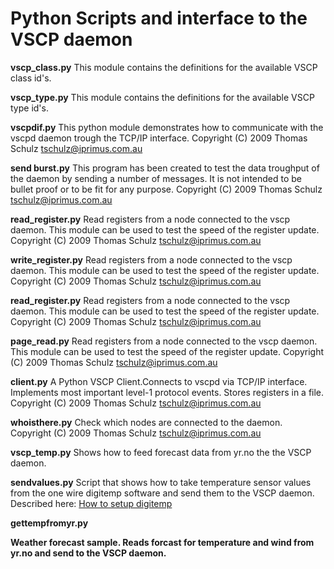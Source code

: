 <h1>Python Scripts and interface to the VSCP daemon</h1>

<b>vscp_class.py</b> This module contains the definitions for the available VSCP 
class id's.

<b>vscp_type.py</b> This module contains the definitions for the available VSCP 
type id's.

<b>vscpdif.py</b> This python module demonstrates how to communicate with the 
vscpd daemon trough the TCP/IP interface. 
Copyright (C) 2009 Thomas Schulz <tschulz@iprimus.com.au>

<b>send burst.py</b> This program has been created to test the data troughput of the daemon by sending a number of messages. 
It is not intended to be bullet proof or to be fit for any purpose. 
Copyright (C) 2009 Thomas Schulz <tschulz@iprimus.com.au>

<b>read_register.py</b> Read registers from a node connected to the vscp daemon.
This module can be used to test the speed of the register update. 
Copyright (C) 2009 Thomas Schulz <tschulz@iprimus.com.au>

<b>write_register.py</b> Read registers from a node connected to the vscp daemon.
This module can be used to test the speed of the register update.
Copyright (C) 2009 Thomas Schulz <tschulz@iprimus.com.au>

<b>read_register.py</b> Read registers from a node connected to the vscp daemon.
This module can be used to test the speed of the register update.
Copyright (C) 2009 Thomas Schulz <tschulz@iprimus.com.au>

<b>page_read.py</b> Read registers from a node connected to the vscp daemon.
This module can be used to test the speed of the register update.
Copyright (C) 2009 Thomas Schulz <tschulz@iprimus.com.au>

<b>client.py</b> A Python VSCP Client.Connects to vscpd via TCP/IP interface.
Implements most important level-1 protocol events. Stores registers in a file.
Copyright (C) 2009 Thomas Schulz <tschulz@iprimus.com.au>

<b>whoisthere.py</b> Check which nodes are connected to the daemon.
Copyright (C) 2009 Thomas Schulz <tschulz@iprimus.com.au>

<b>vscp_temp.py</b> Shows how to feed forecast data from yr.no the the VSCP daemon.

<b>sendvalues.py</b> Script that shows how to take temperature 
sensor values from the one wire digitemp software and send them to the VSCP daemon.
Described here: <a href="www.vscp.org/wiki/doku.php/howto/how_to_setup_digitemp">How to setup digitemp</a>

<b>gettempfromyr.py</p> Weather forecast sample. Reads forcast for temperature and wind 
from yr.no and send to the VSCP daemon.